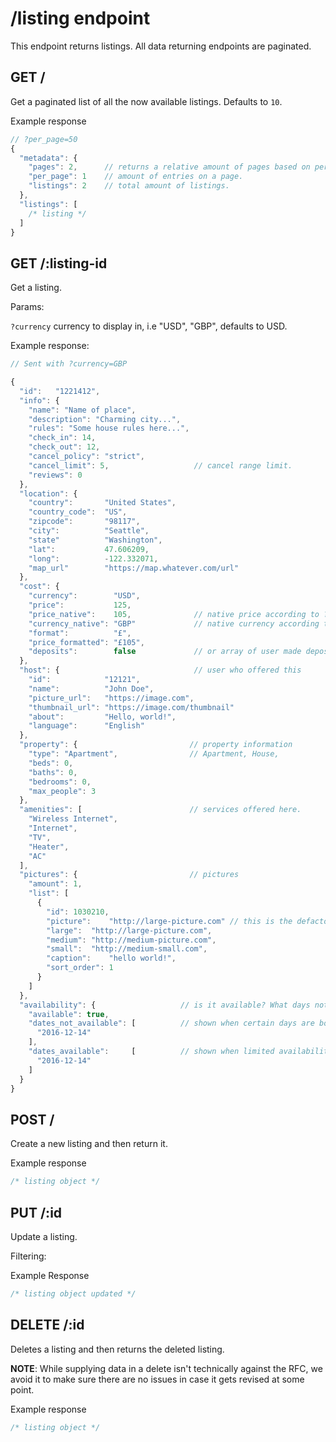 # /listing endpoint

This endpoint returns listings. All data returning endpoints are paginated.

## GET /

Get a paginated list of all the now available listings. Defaults to `10`.

Example response

```js
// ?per_page=50
{
  "metadata": {
    "pages": 2,      // returns a relative amount of pages based on per page.
    "per_page": 1    // amount of entries on a page.
    "listings": 2    // total amount of listings.
  },
  "listings": [
    /* listing */
  ]
}
```

## GET /:listing-id

Get a listing.

Params:

`?currency` currency to display in, i.e "USD", "GBP", defaults to USD.

Example response:

```js
// Sent with ?currency=GBP

{
  "id":   "1221412",
  "info": {
    "name": "Name of place",
    "description": "Charming city...",
    "rules": "Some house rules here...",
    "check_in": 14,
    "check_out": 12,
    "cancel_policy": "strict",
    "cancel_limit": 5,                   // cancel range limit.
    "reviews": 0
  },
  "location": {
    "country":       "United States",
    "country_code":  "US",
    "zipcode":       "98117",
    "city":          "Seattle",
    "state"          "Washington",
    "lat":           47.606209,
    "long":          -122.332071,
    "map_url"        "https://map.whatever.com/url"
  },
  "cost": {
    "currency":        "USD",
    "price":           125,
    "price_native":    105,              // native price according to ?currency
    "currency_native": "GBP"             // native currency according to ?currency
    "format":          "£",
    "price_formatted": "£105",
    "deposits":        false             // or array of user made deposits.
  },
  "host": {                              // user who offered this
    "id":            "12121",
    "name":          "John Doe",
    "picture_url":   "https://image.com",
    "thumbnail_url": "https://image.com/thumbnail"
    "about":         "Hello, world!",
    "language":      "English"
  },
  "property": {                         // property information
    "type": "Apartment",                // Apartment, House,
    "beds": 0,
    "baths": 0,
    "bedrooms": 0,
    "max_people": 3
  },
  "amenities": [                        // services offered here.
    "Wireless Internet",
    "Internet",
    "TV",
    "Heater",
    "AC"
  ],
  "pictures": {                         // pictures
    "amount": 1,
    "list": [
      {
        "id": 1030210,
        "picture":    "http://large-picture.com" // this is the defacto default.
        "large":  "http://large-picture.com",
        "medium": "http://medium-picture.com",
        "small":  "http://medium-small.com",
        "caption":    "hello world!",
        "sort_order": 1
      }
    ]
  },
  "availability": {                   // is it available? What days not. UTC.
    "available": true,
    "dates_not_available": [          // shown when certain days are booked, but always available otherwise.
      "2016-12-14"
    ],
    "dates_available":     [          // shown when limited availability
      "2016-12-14"
    ]
  }
}
```

## POST /

Create a new listing and then return it.

Example response

```js
/* listing object */
```

## PUT /:id

Update a listing.

Filtering:

Example Response

```js
/* listing object updated */
```

## DELETE /:id

Deletes a listing and then returns the deleted listing.

**NOTE**: While supplying data in a delete isn't technically
against the RFC, we avoid it to make sure there are no issues in case
it gets revised at some point.

Example response

```js
/* listing object */
```
